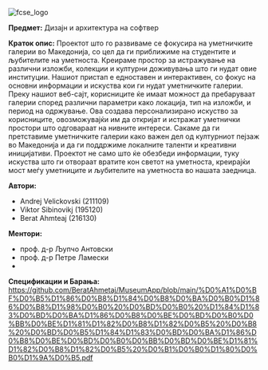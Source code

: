![fcse_logo](https://2018.skopje.wordcamp.org/files/2018/09/Logo_FINKI_UKIM_EN.jpg)

**Предмет:** Дизајн и архитектура на софтвер

**Краток опис:**
Проектот што го развиваме се фокусира на уметничките галерии во Македонија, со цел да ги приближиме на студентите и љубителите на уметноста. Креираме простор за истражување на различни изложби, колекции и културни доживувања што ги нудат овие институции. Нашиот пристап е едноставен и интерактивен, со фокус на основни информации и искуства кои ги нудат уметничките галерии.
 Преку нашиот веб-сајт, корисниците ќе имаат можност да пребаруваат галерии според различни параметри како локација, тип на изложби, и период на одржување. Ова создава персонализирано искуство за корисниците, овозможувајќи им да откријат и истражат уметнички простори што одговараат на нивните интереси.
 Сакаме да ги претставиме уметничките галерии како важен дел од културниот пејзаж во Македонија и да ги поддржиме локалните таленти и креативни иницијативи. Проектот не само што ќе обезбеди информации, туку искуства што ги отвораат вратите кон светот на уметноста, креирајќи мост меѓу уметниците и љубителите на уметноста во нашата заедница.
 
**Автори:**
- Andrej Velickovski (211109)
- Viktor Sibinovikj (195120)
- Berat Ahmteaj (216130)


**Ментори:** 
- проф. д-р Љупчо Антовски
- проф. д-р Петре Ламески
- 
**Спецификации и Барања:** https://github.com/BeratAhmetaj/MuseumApp/blob/main/%D0%A1%D0%BF%D0%B5%D1%86%D0%B8%D1%84%D0%B8%D0%BA%D0%B0%D1%86%D0%B8%D1%98%D0%B0%20%D0%BD%D0%B0%20%D1%84%D1%83%D0%BD%D0%BA%D1%86%D0%B8%D0%BE%D0%BD%D0%B0%D0%BB%D0%BE%D1%81%D1%82%D0%B8%D1%82%D0%B5%20%D0%B8%20%D0%BD%D0%B5%D1%84%D1%83%D0%BD%D0%BA%D1%86%D0%B8%D0%BE%D0%BD%D0%B0%D0%BB%D0%BD%D0%BE%D1%81%D1%82%D0%B8%D1%82%D0%B5%20%D0%B1%D0%B0%D1%80%D0%B0%D1%9A%D0%B5.pdf


